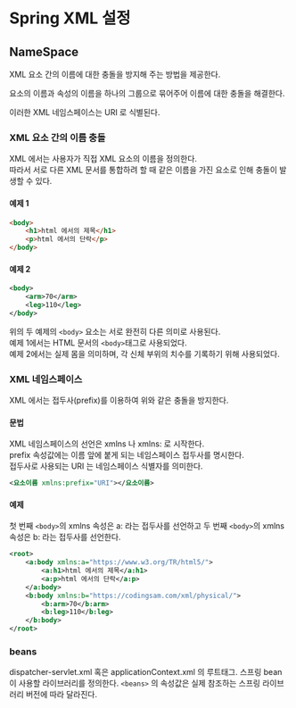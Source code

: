 # Spring XML 설정

## NameSpace

XML 요소 간의 이름에 대한 충돌을 방지해 주는 방법을 제공한다.

요소의 이름과 속성의 이름을 하나의 그룹으로 묶어주어 이름에 대한 충돌을 해결한다.

이러한 XML 네임스페이스는 URI 로 식별된다.

### XML 요소 간의 이름 충돌

XML 에서는 사용자가 직접 XML 요소의 이름을 정의한다. </br>
따라서 서로 다른 XML 문서를 통합하려 할 때 같은 이름을 가진 요소로 인해 충돌이 발생할 수 있다.

#### 예제 1

```html
<body>
    <h1>html 에서의 제목</h1>
    <p>html 에서의 단락</p>
</body>
```

#### 예제 2

```xml
<body>
    <arm>70</arm>
    <leg>110</leg>
</body>
```

위의 두 예제의 `<body>` 요소는 서로 완전히 다른 의미로 사용된다. </br>
예제 1에서는 HTML 문서의 `<body>`태그로 사용되었다. </br>
예제 2에서는 실제 몸을 의미하며, 각 신체 부위의 치수를 기록하기 위해 사용되었다.

### XML 네임스페이스

XML 에서는 접두사(prefix)를 이용하여 위와 같은 충돌을 방지한다.

#### 문법

XML 네임스페이스의 선언은 xmlns 나 xmlns: 로 시작한다. </br>
prefix 속성값에는 이름 앞에 붙게 되는 네임스페이스 접두사를 명시한다. </br>
접두사로 사용되는 URI 는 네임스페이스 식별자를 의미한다.

```xml
<요소이름 xmlns:prefix="URI"></요소이름>
```

#### 예제

첫 번째 `<body>`의 xmlns 속성은 a: 라는 접두사를 선언하고 두 번째 `<body>`의 xmlns 속성은 b: 라는 접두사를 선언한다.

```xml
<root>
    <a:body xmlns:a="https://www.w3.org/TR/html5/">
        <a:h1>html 에서의 제목</a:h1>
        <a:p>html 에서의 단락</a:p>
    </a:body>
    <b:body xmlns:b="https://codingsam.com/xml/physical/">
        <b:arm>70</b:arm>
        <b:leg>110</b:leg>
    </b:body>
</root>
```

### beans

dispatcher-servlet.xml 혹은 applicationContext.xml 의 루트태그. 스프링 bean 이 사용할 라이브러리를 정의한다. `<beans>` 의 속성값은 실제 참조하는 스프링 라이브러리
버전에 따라 달라진다.
